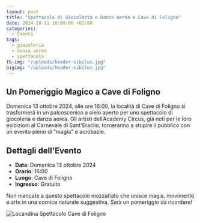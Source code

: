 ```yaml
---
layout: post
title: "Spettacolo di Giocoleria e Danza Aerea a Cave di Foligno"
date: 2024-10-11 16:00:00 +01:00
categories:
  - Eventi
tags:
  - giocoleria
  - danza aerea
  - spettacolo
fb-img: "/uploads/header-sibilus.jpg"
bigimg: "/uploads/header-sibilus.jpg"
---
```


## Un Pomeriggio Magico a Cave di Foligno

Domenica 13 ottobre 2024, alle ore 16:00, la località di Cave di Foligno si trasformerà in un palcoscenico a cielo aperto per uno spettacolo di giocoleria e danza aerea. Gli artisti dell’Academy Circus, già noti per le loro esibizioni al Carnevale di Sant'Eraclio, torneranno a stupire il pubblico con un evento pieno di "magia" e acrobazie.

## Dettagli dell'Evento

- **Data**: Domenica 13 ottobre 2024
- **Orario**: 16:00
- **Luogo**: Cave di Foligno
- **Ingresso**: Gratuito

Non mancate a questo spettacolo mozzafiato che unisce magia, movimento e arte in una cornice naturale suggestiva. Sarà un pomeriggio da ricordare!

![Locandina Spettacolo Cave di Foligno](/uploads/2024-locandina-cave.jpg)
